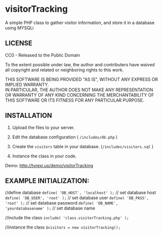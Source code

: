 # visitorTracking
A simple PHP class to gather visitor information, and store it in a database using MYSQLi

## LICENSE
CC0 - Released to the Public Domain

To the extent possible under law, the author and contributers have waived all copyright and 
related or neighboring rights to this work.

THIS SOFTWARE IS BEING PROVIDED "AS IS", WITHOUT ANY EXPRESS OR IMPLIED WARRANTY.  
IN PARTICULAR, THE AUTHOR DOES NOT MAKE ANY REPRESENTATION OR WARRANTY OF ANY KIND 
CONCERNING THE MERCHANTABILITY OF THIS SOFTWARE OR ITS FITNESS FOR ANY PARTICULAR PURPOSE.


## INSTALLATION


1. Upload the files to your server. 

1. Edit the database configuration ( `/includes/db.php` ) 

1. Create the `visitors` table in your database. (`/includes/visitors.sql` )

1. Instance the class in your code.

Demo: http://tyrexi.us/demo/visitorTracking


## EXAMPLE INITIALIZATION:

//define database
`define( 'DB_HOST', 'localhost' );`			// set database host
`define( 'DB_USER', 'root' );` 				// set database user
`define( 'DB_PASS', 'root' );` 				// set database password
`define( 'DB_NAME', 'yourdatabasename' );`	// set database name

//include the class
`include( 'class.visitorTracking.php' );`

//instance the class
`$visitors = new visitorTracking();`
